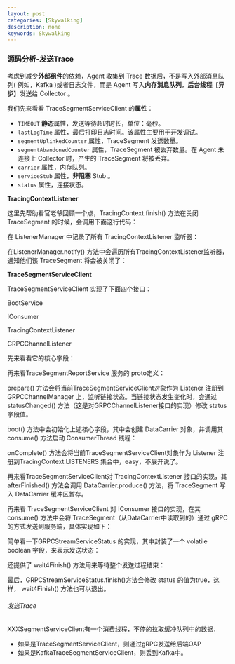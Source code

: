 ```yaml
---
layout: post
categories: [Skywalking]
description: none
keywords: Skywalking
---
```

### 源码分析-发送Trace

考虑到减少**外部组件**的依赖，Agent 收集到 Trace 数据后，不是写入外部消息队列( 例如，Kafka )或者日志文件，而是 Agent 写入**内存消息队列**，**后台线程**【**异步**】发送给 Collector 。

我们先来看看 TraceSegmentServiceClient 的**属性**：

- `TIMEOUT` **静态**属性，发送等待超时时长，单位：毫秒。
- `lastLogTime` 属性，最后打印日志时间。该属性主要用于开发调试。
- `segmentUplinkedCounter` 属性，TraceSegment 发送数量。
- `segmentAbandonedCounter` 属性，TraceSegment 被丢弃数量。在 Agent 未连接上 Collector 时，产生的 TraceSegment 将被丢弃。
- `carrier` 属性，内存队列。
- `serviceStub` 属性，**非阻塞** Stub 。
- `status` 属性，连接状态。

**TracingContextListener**

这里先帮助看官老爷回顾一个点，TracingContext.finish() 方法在关闭 TraceSegment 的时候，会调用下面这行代码：

在 ListenerManager 中记录了所有 TracingContextListener 监听器：

在ListenerManager.notify() 方法中会遍历所有TracingContextListener监听器，通知他们该 TraceSegment 将会被关闭了：

**TraceSegmentServiceClient**

TraceSegmentServiceClient 实现了下面四个接口：

BootService

IConsumer

TracingContextListener

GRPCChannelListener

先来看看它的核心字段：

再来看TraceSegmentReportService 服务的 proto定义：

prepare() 方法会将当前TraceSegmentServiceClient对象作为 Listener 注册到 GRPCChannelManager 上，监听链接状态。当链接状态发生变化时，会通过 statusChanged() 方法（这是对GRPCChannelListener接口的实现）修改 status 字段值。

boot() 方法中会初始化上述核心字段，其中会创建 DataCarrier 对象，并调用其 consume() 方法启动 ConsumerThread 线程：

onComplete() 方法会将当前TraceSegmentServiceClient对象作为 Listener 注册到TracingContext.LISTENERS 集合中，easy，不展开说了。

再来看TraceSegmentServiceClient对 TracingContextListener 接口的实现，其 afterFinished() 方法会调用 DataCarrier.produce() 方法，将 TraceSegment 写入 DataCarrier 缓冲区暂存。

再来看 TraceSegmentServiceClient 对 IConsumer 接口的实现，在其 consume() 方法中会将 TraceSegment（从DataCarrier中读取到的）通过 gRPC 的方式发送到服务端，具体实现如下：

简单看一下GRPCStreamServiceStatus 的实现，其中封装了一个 volatile boolean 字段，来表示发送状态：

还提供了 wait4Finish() 方法用来等待整个发送过程结束：

最后，GRPCStreamServiceStatus.finish()方法会修改 status 的值为true，这样， wait4Finish() 方法也可以退出。

###### 发送Trace

XXXSegmentServiceClient有一个消费线程，不停的拉取缓冲队列中的数据，

- 如果是TraceSegmentServiceClient，则通过gRPC发送给后端OAP
- 如果是KafkaTraceSegmentServiceClient，则丢到Kafka中。